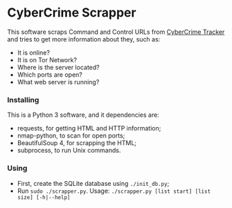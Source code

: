 # CyberCrime Scrapper

This software scraps Command and Control URLs from [CyberCrime Tracker](http://cybercrime-tracker.net/) and tries to get more information about they, such as:
- It is online?
- It is on Tor Network?
- Where is the server located?
- Which ports are open?
- What web server is running?

### Installing
This is a Python 3 software, and it dependencies are:
- requests, for getting HTML and HTTP information;
- nmap-python, to scan for open ports;
- BeautifulSoup 4, for scrapping the HTML;
- subprocess, to run Unix commands.

### Using
- First, create the SQLite database using `./init_db.py`;
- Run `sudo ./scrapper.py`. Usage: `./scrapper.py [list start] [list size] [-h|--help]`
